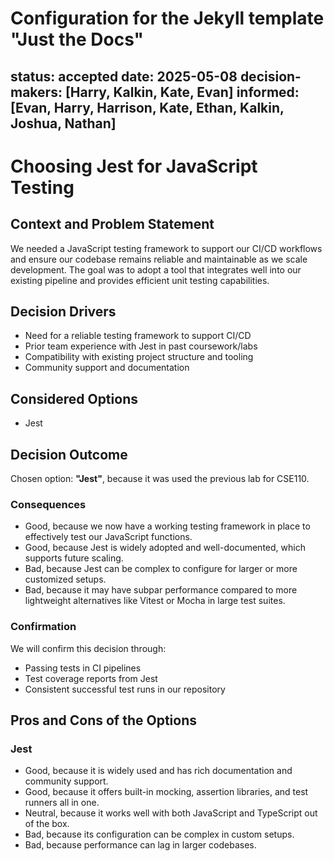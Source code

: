 # Configuration for the Jekyll template "Just the Docs"


status: accepted
date: 2025-05-08
decision-makers: [Harry, Kalkin, Kate, Evan]
informed: [Evan, Harry, Harrison, Kate, Ethan, Kalkin, Joshua, Nathan]
---

# Choosing Jest for JavaScript Testing

## Context and Problem Statement

We needed a JavaScript testing framework to support our CI/CD workflows and ensure our codebase remains reliable and maintainable as we scale development. The goal was to adopt a tool that integrates well into our existing pipeline and provides efficient unit testing capabilities.

## Decision Drivers

* Need for a reliable testing framework to support CI/CD
* Prior team experience with Jest in past coursework/labs
* Compatibility with existing project structure and tooling
* Community support and documentation

## Considered Options

* Jest
  
  
## Decision Outcome

Chosen option: **"Jest"**, because it was used the previous lab for CSE110.

### Consequences

* Good, because we now have a working testing framework in place to effectively test our JavaScript functions.
* Good, because Jest is widely adopted and well-documented, which supports future scaling.
* Bad, because Jest can be complex to configure for larger or more customized setups.
* Bad, because it may have subpar performance compared to more lightweight alternatives like Vitest or Mocha in large test suites.

### Confirmation

We will confirm this decision through:
* Passing tests in CI pipelines
* Test coverage reports from Jest
* Consistent successful test runs in our repository

## Pros and Cons of the Options

### Jest

* Good, because it is widely used and has rich documentation and community support.
* Good, because it offers built-in mocking, assertion libraries, and test runners all in one.
* Neutral, because it works well with both JavaScript and TypeScript out of the box.
* Bad, because its configuration can be complex in custom setups.
* Bad, because performance can lag in larger codebases.


